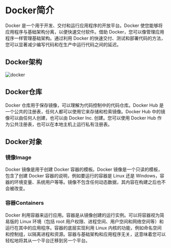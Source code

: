 # Docker简介

Docker 是一个用于开发、交付和运行应用程序的开放平台。Docker 使您能够将应用程序与基础架构分离，以便快速交付软件。借助 Docker，您可以像管理应用程序一样管理基础架构。通过利用 Docker 的快速交付、测试和部署代码的方法，您可以显著减少编写代码和在生产中运行代码之间的延迟。

## Docker架构

![docker](https://docs.docker.com/assets/images/architecture.svg)

## Docker仓库

Docker 仓库用于保存镜像，可以理解为代码控制中的代码仓库。Docker Hub 是一个公共的注册表，任何人都可以使用它来存储和检索镜像。Docker Hub 中的镜像可以由任何人创建，也可以由 Docker Inc. 创建。您可以使用 Docker Hub 作为公共注册表，也可以在本地主机上运行私有注册表。

## Docker对象

### 镜像Image

Docker 镜像是用于创建 Docker 容器的模板。Docker 镜像是一个只读的模板，包含了创建 Docker 容器的说明，例如要运行的容器是 Linux 还是 Windows，容器的环境变量、系统用户等等。镜像不包含任何动态数据，其内容在构建之后也不会被改变。

### 容器Containers

Docker 利用容器来运行应用。容器是从镜像创建的运行实例。可以将容器视为简易版的 Linux 环境（包括 root 用户权限、进程空间、用户空间和网络空间等）和运行在其中的应用程序。容器的底层实现利用 Linux 内核的功能，例如命名空间和控制组，以隔离进程和资源。容器与基础架构和应用程序无关，这意味着您可以轻松地将其从一个平台迁移到另一个平台。
